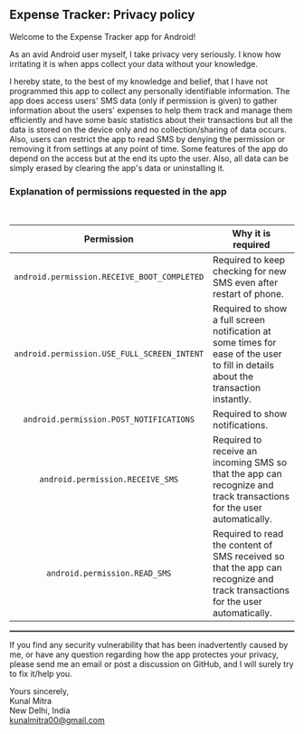 ## Expense Tracker: Privacy policy

Welcome to the Expense Tracker app for Android!

As an avid Android user myself, I take privacy very seriously.
I know how irritating it is when apps collect your data without your knowledge.

I hereby state, to the best of my knowledge and belief, that I have not programmed this app to collect any personally identifiable information. The app does access users' SMS data (only if permission is given) to gather information about the users' expenses to help them track and manage them efficiently and have some basic statistics about their transactions but all the data is stored on the device only and no collection/sharing of data occurs. Also, users can restrict the app to read SMS by denying the permission or removing it from settings at any point of time. Some features of the app do depend on the access but at the end its upto the user. Also, all data can be simply erased by clearing the app's data or uninstalling it.

### Explanation of permissions requested in the app

<br/>

| Permission | Why it is required |
| :---: | --- |
| `android.permission.RECEIVE_BOOT_COMPLETED` | Required to keep checking for new SMS even after restart of phone. |
| `android.permission.USE_FULL_SCREEN_INTENT` | Required to show a full screen notification at some times for ease of the user to fill in details about the transaction instantly. |
| `android.permission.POST_NOTIFICATIONS` | Required to show notifications. |
| `android.permission.RECEIVE_SMS` | Required to receive an incoming SMS so that the app can recognize and track transactions for the user automatically. |
| `android.permission.READ_SMS` | Required to read the content of SMS received so that the app can recognize and track transactions for the user automatically. |

 <hr style="border:1px solid gray">

If you find any security vulnerability that has been inadvertently caused by me, or have any question regarding how the app protectes your privacy, please send me an email or post a discussion on GitHub, and I will surely try to fix it/help you.

Yours sincerely,  
Kunal Mitra  
New Delhi, India  
kunalmitra00@gmail.com
